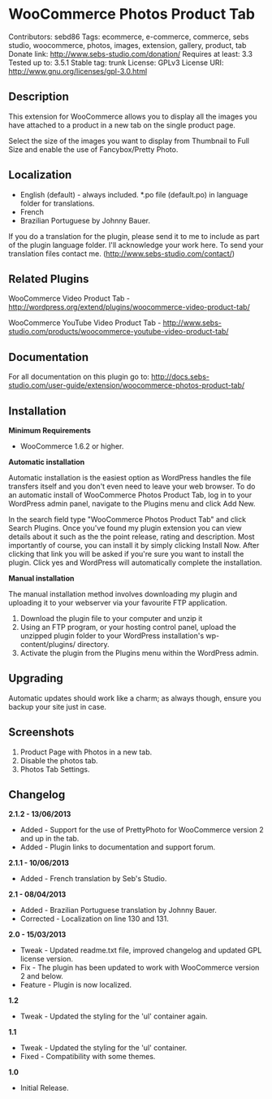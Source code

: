 # WooCommerce Photos Product Tab

Contributors: sebd86
Tags: ecommerce, e-commerce, commerce, sebs studio, woocommerce, photos, images, extension, gallery, product, tab
Donate link: http://www.sebs-studio.com/donation/
Requires at least: 3.3
Tested up to: 3.5.1
Stable tag: trunk
License: GPLv3
License URI: http://www.gnu.org/licenses/gpl-3.0.html

## Description

This extension for WooCommerce allows you to display all the images you have attached to a product in a new tab on the single product page.

Select the size of the images you want to display from Thumbnail to Full Size and enable the use of Fancybox/Pretty Photo.

## Localization
* English (default) - always included. *.po file (default.po) in language folder for translations.
* French
* Brazilian Portuguese by Johnny Bauer.

If you do a translation for the plugin, please send it to me to include as part of the plugin language folder. I'll acknowledge your work here. To send your translation files contact me. (http://www.sebs-studio.com/contact/)

## Related Plugins

WooCommerce Video Product Tab - http://wordpress.org/extend/plugins/woocommerce-video-product-tab/

WooCommerce YouTube Video Product Tab - http://www.sebs-studio.com/products/woocommerce-youtube-video-product-tab/

## Documentation

For all documentation on this plugin go to: http://docs.sebs-studio.com/user-guide/extension/woocommerce-photos-product-tab/

## Installation

__Minimum Requirements__

* WooCommerce 1.6.2 or higher.

__Automatic installation__

Automatic installation is the easiest option as WordPress handles the file transfers itself and you don't even need to leave your web browser. To do an automatic install of WooCommerce Photos Product Tab, log in to your WordPress admin panel, navigate to the Plugins menu and click Add New.

In the search field type "WooCommerce Photos Product Tab" and click Search Plugins. Once you've found my plugin extension you can view details about it such as the the point release, rating and description. Most importantly of course, you can install it by simply clicking Install Now. After clicking that link you will be asked if you're sure you want to install the plugin. Click yes and WordPress will automatically complete the installation.

__Manual installation__

The manual installation method involves downloading my plugin and uploading it to your webserver via your favourite FTP application.

1. Download the plugin file to your computer and unzip it
2. Using an FTP program, or your hosting control panel, upload the unzipped plugin folder to your WordPress installation's wp-content/plugins/ directory.
3. Activate the plugin from the Plugins menu within the WordPress admin.

## Upgrading

Automatic updates should work like a charm; as always though, ensure you backup your site just in case.

## Screenshots

1. Product Page with Photos in a new tab.
2. Disable the photos tab.
3. Photos Tab Settings.

## Changelog

__2.1.2 - 13/06/2013__

* Added - Support for the use of PrettyPhoto for WooCommerce version 2 and up in the tab.
* Added - Plugin links to documentation and support forum.

__2.1.1 - 10/06/2013__

* Added - French translation by Seb's Studio.

__2.1 - 08/04/2013__

* Added - Brazilian Portuguese translation by Johnny Bauer.
* Corrected - Localization on line 130 and 131.

__2.0 - 15/03/2013__

* Tweak - Updated readme.txt file, improved changelog and updated GPL license version.
* Fix - The plugin has been updated to work with WooCommerce version 2 and below.
* Feature - Plugin is now localized.

__1.2__

* Tweak - Updated the styling for the 'ul' container again.

__1.1__

* Tweak - Updated the styling for the 'ul' container.
* Fixed - Compatibility with some themes.

__1.0__

* Initial Release.